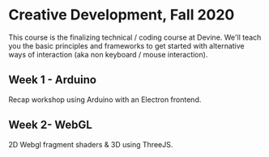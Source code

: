 # Creative Development, Fall 2020

This course is the finalizing technical / coding course at Devine. We'll teach you the basic principles and frameworks to get started with alternative ways of interaction (aka non keyboard / mouse interaction).

## Week 1 - Arduino

Recap workshop using Arduino with an Electron frontend.

## Week 2- WebGL

2D Webgl fragment shaders & 3D using ThreeJS.